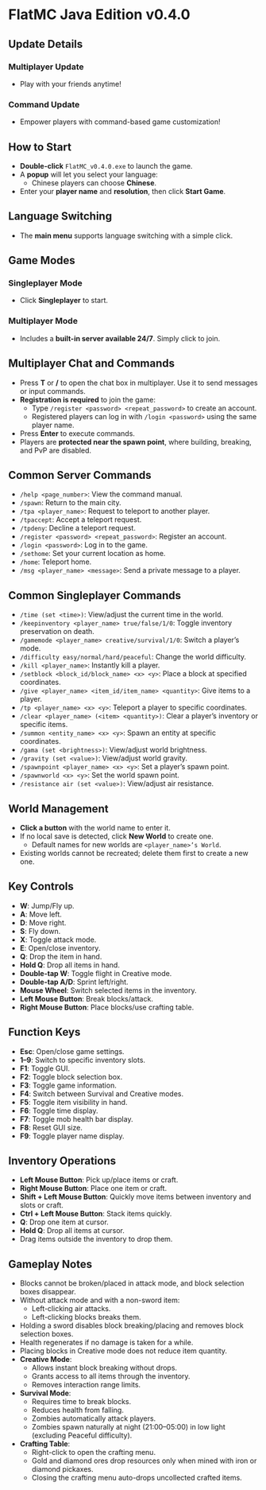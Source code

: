 # FlatMC Java Edition v0.4.0

## Update Details
### Multiplayer Update
- Play with your friends anytime!

### Command Update
- Empower players with command-based game customization!

## How to Start
- **Double-click** `FlatMC_v0.4.0.exe` to launch the game.
- A **popup** will let you select your language:
  - Chinese players can choose **Chinese**.
- Enter your **player name** and **resolution**, then click **Start Game**.

## Language Switching
- The **main menu** supports language switching with a simple click.

## Game Modes
### Singleplayer Mode
- Click **Singleplayer** to start.

### Multiplayer Mode
- Includes a **built-in server available 24/7**. Simply click to join.

## Multiplayer Chat and Commands
- Press **T** or **/** to open the chat box in multiplayer. Use it to send messages or input commands.
- **Registration is required** to join the game:
  - Type `/register <password> <repeat_password>` to create an account.
  - Registered players can log in with `/login <password>` using the same player name.
- Press **Enter** to execute commands.
- Players are **protected near the spawn point**, where building, breaking, and PvP are disabled.

## Common Server Commands
- `/help <page_number>`: View the command manual.
- `/spawn`: Return to the main city.
- `/tpa <player_name>`: Request to teleport to another player.
- `/tpaccept`: Accept a teleport request.
- `/tpdeny`: Decline a teleport request.
- `/register <password> <repeat_password>`: Register an account.
- `/login <password>`: Log in to the game.
- `/sethome`: Set your current location as home.
- `/home`: Teleport home.
- `/msg <player_name> <message>`: Send a private message to a player.

## Common Singleplayer Commands
- `/time (set <time>)`: View/adjust the current time in the world.
- `/keepinventory <player_name> true/false/1/0`: Toggle inventory preservation on death.
- `/gamemode <player_name> creative/survival/1/0`: Switch a player’s mode.
- `/difficulty easy/normal/hard/peaceful`: Change the world difficulty.
- `/kill <player_name>`: Instantly kill a player.
- `/setblock <block_id/block_name> <x> <y>`: Place a block at specified coordinates.
- `/give <player_name> <item_id/item_name> <quantity>`: Give items to a player.
- `/tp <player_name> <x> <y>`: Teleport a player to specific coordinates.
- `/clear <player_name> (<item> <quantity>)`: Clear a player’s inventory or specific items.
- `/summon <entity_name> <x> <y>`: Spawn an entity at specific coordinates.
- `/gama (set <brightness>)`: View/adjust world brightness.
- `/gravity (set <value>)`: View/adjust world gravity.
- `/spawnpoint <player_name> <x> <y>`: Set a player’s spawn point.
- `/spawnworld <x> <y>`: Set the world spawn point.
- `/resistance air (set <value>)`: View/adjust air resistance.

## World Management
- **Click a button** with the world name to enter it.
- If no local save is detected, click **New World** to create one.
  - Default names for new worlds are `<player_name>’s World`.
- Existing worlds cannot be recreated; delete them first to create a new one.

## Key Controls
- **W**: Jump/Fly up.
- **A**: Move left.
- **D**: Move right.
- **S**: Fly down.
- **X**: Toggle attack mode.
- **E**: Open/close inventory.
- **Q**: Drop the item in hand.
- **Hold Q**: Drop all items in hand.
- **Double-tap W**: Toggle flight in Creative mode.
- **Double-tap A/D**: Sprint left/right.
- **Mouse Wheel**: Switch selected items in the inventory.
- **Left Mouse Button**: Break blocks/attack.
- **Right Mouse Button**: Place blocks/use crafting table.

## Function Keys
- **Esc**: Open/close game settings.
- **1–9**: Switch to specific inventory slots.
- **F1**: Toggle GUI.
- **F2**: Toggle block selection box.
- **F3**: Toggle game information.
- **F4**: Switch between Survival and Creative modes.
- **F5**: Toggle item visibility in hand.
- **F6**: Toggle time display.
- **F7**: Toggle mob health bar display.
- **F8**: Reset GUI size.
- **F9**: Toggle player name display.

## Inventory Operations
- **Left Mouse Button**: Pick up/place items or craft.
- **Right Mouse Button**: Place one item or craft.
- **Shift + Left Mouse Button**: Quickly move items between inventory and slots or craft.
- **Ctrl + Left Mouse Button**: Stack items quickly.
- **Q**: Drop one item at cursor.
- **Hold Q**: Drop all items at cursor.
- Drag items outside the inventory to drop them.

## Gameplay Notes
- Blocks cannot be broken/placed in attack mode, and block selection boxes disappear.
- Without attack mode and with a non-sword item:
  - Left-clicking air attacks.
  - Left-clicking blocks breaks them.
- Holding a sword disables block breaking/placing and removes block selection boxes.
- Health regenerates if no damage is taken for a while.
- Placing blocks in Creative mode does not reduce item quantity.
- **Creative Mode**:
  - Allows instant block breaking without drops.
  - Grants access to all items through the inventory.
  - Removes interaction range limits.
- **Survival Mode**:
  - Requires time to break blocks.
  - Reduces health from falling.
  - Zombies automatically attack players.
  - Zombies spawn naturally at night (21:00–05:00) in low light (excluding Peaceful difficulty).
- **Crafting Table**:
  - Right-click to open the crafting menu.
  - Gold and diamond ores drop resources only when mined with iron or diamond pickaxes.
  - Closing the crafting menu auto-drops uncollected crafted items.

